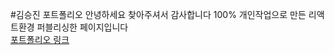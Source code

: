#김승진 포트폴리오
안녕하세요 찾아주셔서 감사합니다 100% 개인작업으로 만든 리액트환경 퍼블리싱한 페이지입니다<br>
<a href="https://sknikim.github.io/shop" rel="nofollow">포트폴리오 링크</a>
